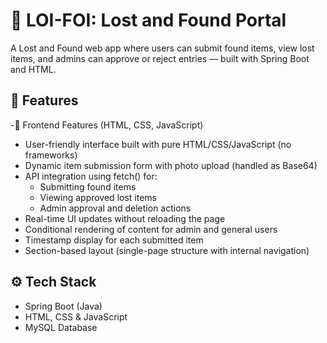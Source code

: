 # 🧳 LOI-FOI: Lost and Found Portal

A Lost and Found web app where users can submit found items, view lost items, and admins can approve or reject entries — built with Spring Boot and HTML.

## 📁 Features

-🎯 Frontend Features (HTML, CSS, JavaScript)
- User-friendly interface built with pure HTML/CSS/JavaScript (no frameworks)  
- Dynamic item submission form with photo upload (handled as Base64)  
- API integration using fetch() for:
  - Submitting found items  
  - Viewing approved lost items  
  - Admin approval and deletion actions  
- Real-time UI updates without reloading the page  
- Conditional rendering of content for admin and general users  
- Timestamp display for each submitted item  
- Section-based layout (single-page structure with internal navigation)


## ⚙️ Tech Stack

- Spring Boot (Java)  
- HTML, CSS & JavaScript  
- MySQL Database



